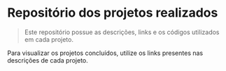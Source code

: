 <h1>Repositório dos projetos realizados</h1>

> Este repositório possue as descrições, links e os códigos utilizados em cada projeto.

Para visualizar os projetos concluídos, utilize os links presentes nas descrições de cada projeto.

